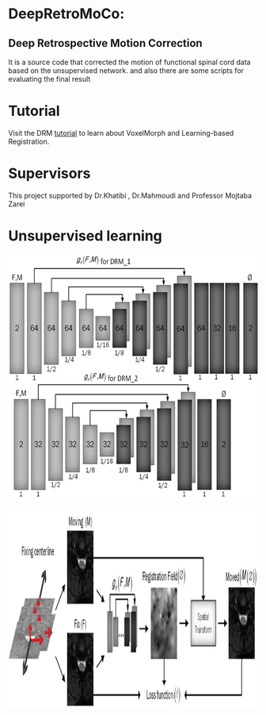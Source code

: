# DeepRetroMoCo:
## Deep Retrospective Motion Correction 
It is a source code that corrected the motion of functional spinal cord data based on the unsupervised network. and also there are some scripts for evaluating the final result
# Tutorial
Visit the DRM [tutorial](https://colab.research.google.com/drive/1p4OBh2mz4aQ27463H8aBsg-B5L0oy9Ii) to learn about VoxelMorph and Learning-based Registration.
# Supervisors
This project supported by Dr.Khatibi , Dr.Mahmoudi and Professor Mojtaba Zarei
# Unsupervised learning

<a href="url"><img src='https://github.com/mahdimplus/DeepRetroMoco/blob/main/Result/architecture/models.jpg?raw=true align="left"' height="500" width="800" ></a>

<a href="url"><img src='https://github.com/mahdimplus/DeepRetroMoco/blob/main/Result/architecture/architecture.jpg?raw=true' height="400" width="1200" ></a>
